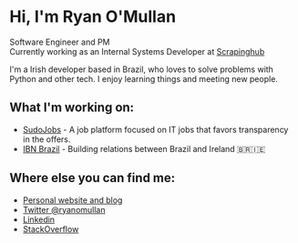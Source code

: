 <div class="info">
  <h1 class="name"><span>Hi, I'm Ryan O'Mullan</span></h1>
  <p class="meta-data">
    Software Engineer and PM<br/>
    Currently working as an Internal Systems Developer at <a target="_blank" rel="noopener noreferrer" href="https://scrapinghub.com/">Scrapinghub</a><br/>
  </p>
</div>

I'm a Irish developer based in Brazil, who loves to solve problems with Python and other tech. I enjoy learning things and meeting new people.

## What I'm working on:

- [SudoJobs](http://sudojobs.io/) - A job platform focused on IT jobs that favors transparency in the offers.
- [IBN Brazil](https://ibnbrazil.com/) - Building relations between Brazil and Ireland :brazil::ireland: 

## Where else you can find me:

- [Personal website and blog](https://ryanomullan.com)
- [Twitter @ryanomullan](https://twitter.com/ryanomullan)
- [Linkedin](https://www.linkedin.com/in/ryanomullan/)
- [StackOverflow](https://stackoverflow.com/users/4876493/ryan)
